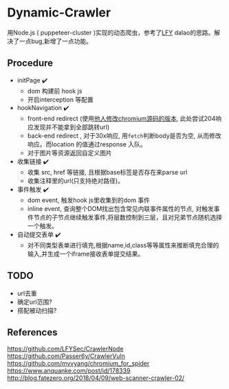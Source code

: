 # Dynamic-Crawler

用Node.js ( puppeteer-cluster )实现的动态爬虫，参考了[LFY](https://github.com/LFYSec/CrawlerNode) dalao的思路。解决了一点bug,新增了一点功能。

## Procedure

- initPage ✔️
    - dom 构建前 hook js 
    - 开启interception 等配置
- hookNavigation ✔️
    - front-end redirect (使用[他人修改chromium源码的版本](https://github.com/myvyang/chromium_for_spider), 此处尝试204响应发现并不能拿到全部跳转url)
    - back-end redirect , 对于30x响应, 用`fetch`判断body是否为空, 从而修改响应。而location 的值通过response 入队。
    - 对于图片等资源返回自定义图片
- 收集链接 ✔️
    - 收集 src, href 等链接, 且根据base标签是否存在来parse url
    - 收集注释里的url(只支持绝对路径)。
- 事件触发 ✔️
    - dom event, 触发hook js里收集到的dom 事件
    - inline event, 查询整个DOM找出包含常见内联事件属性的节点, 对触发事件节点的子节点继续触发事件,将层数控制到三层，且对兄弟节点随机选择一个触发。
- 自动提交表单 ✔️
    - 对不同类型表单进行填充,根据name,id,class等等属性来推断填充合理的输入,并生成一个iframe接收表单提交结果。

## TODO

- url去重
- 确定url范围?
- 搭配被动扫描?


## References

https://github.com/LFYSec/CrawlerNode
https://github.com/Passer6y/CrawlerVuln
https://github.com/myvyang/chromium_for_spider
https://www.anquanke.com/post/id/178339
http://blog.fatezero.org/2018/04/09/web-scanner-crawler-02/

